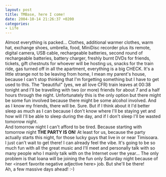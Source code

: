 ```yaml
---
layout: post
title: TMBase, here I come!
date: 2004-10-14 21:26:37 +0200
categories:
- Life
---
```

<p>Almost everything is packed... Clothes, additional warmer clothes, warm hat, exchange shoes, umbrella, food, MiniDisc recorder plus its remote, digital camera, USB cable, rechargeable batteries, second round of rechargeable batteries, battery charger, freshly burnt DVDs for friends, tickets, gift chestnuts for whoever will be hosting us, snacks for the train ride, gas turned off in all the apartment, everything is a big CHECK. It's a little strange not to be leaving from home, I mean my parent's house, because I can't stop thinking that I'm forgetting something but I have to get used to this. The "beautiful" (yes, we all love CFR) train leaves at 00:38 tonight and I'll be travelling with two (or more) friends for about 7 and a half hours through the night. Unfortunately this is the only option but there might be some fun involved because there might be some alcohol involved. And as I know my friends, there will be. Sure. But if I think about it I'd better sleep as much as I can because I don't know where I'll be staying yet and how will I'll be able to sleep during the day, and if I don't sleep I'll be wasted tomorrow night.<br />
And tomorrow night I can't afford to be tired. Because starting with tomorrow night <b>THE PARTY IS ON</b>! At least for us, because the party actually starts this night, for those lucky guys that live in or near Timisoara.<br />
I just can't wait to get there! I can already feel the vibe. It's going to be so much fun with all the great music and I'll meet and personally talk with so many people who I mainly talk with on the Internet over the year... The only problem is that Ioana will be joining the fun only Saturday night because of her &lt;insert favorite negative adjective here&gt; job. But she'll be there!<br />
Ah, a few massive days ahead! :-)</p>
